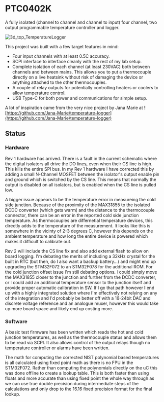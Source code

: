 # PTC0402K
A fully isolated (channel to channel and channel to input) four channel, two output programmable temperature controller and logger.

![3d_top_TemperatureLogger](https://github.com/miket6000/PTC0402K/assets/7330990/e91ebdf5-a59f-4036-9017-cadffed45999)

This project was built with a few target features in mind:
- Four input channels with at least 0.5C accuracy.
- SCPI interface to interface cleanly with the rest of my lab setup.
- Complete isolation of each channel (at least 230VAC) both between channels and between mains. This allows you to put a thermocouple directly on a live heatsink without risk of damaging the device or anything attached to the other thermocouples.
- A couple of relay outputs for potentially controlling heaters or coolers to allow temperature control.
- USB Type-C for both power and communications for simple setup.

A lot of inspiration came from the very nice project by Jana Marie at ![https://github.com/Jana-Marie/temperature-logger](https://github.com/Jana-Marie/temperature-logger) 

## Status
### Hardware
Rev 1 hardware has arrived. There is a fault in the current schematic where the digital isolators all drive the DO lines, even when their CS line is high. This kills the entire SPI bus. In my Rev 1 hardware I have corrected this by adding a small N-Channel MOSFET between the isolator's output enable pin and ground which is switched by the CS line. This means that normally the output is disabled on all isolators, but is enabled when the CS line is pulled low.

A bigger issue appears to be the temperature error in measureing the cold side junction. Because of the proximity of the MAX31855 to the isolated DCDC converter (which gets warm) and the distance to the thermocouple connector, there can be an error in the reported cold side junction temperature. As thermocouples are differnetial temperature devices, this directly adds to the temperature of the measurement. It looks like this is somewhere in the vicinty of 2-3 degrees C, however this depends on the ambient temperature and how long the entire device is powered which makes it difficult to calibrate out. 

Rev 2 will include the CS line fix and also add external flash to allow on board logging. I'm debating the merits of including a 32kHz crystal for the built in RTC (but then, do I also want a backup battery...) and might end up upgrading the STM32F072 to an STM32F078 for the additional ROM. For the cold junction offset issue I'm still debating options. I could simply move the MAX31855 closer to the junction and further from the DCDC converter, or I could add an additional temperature sensor to the junction itself and provide proper automatic calibration in SW. If I go that path however I end up with a highly integrated solution where I'm effectively not relying on any of the integration and I'd probably be better off with a 16-24bit DAC and discrete voltage reference and an analogue muxer, however this would take up more board space and likely end up costing more.

### Software
A basic test firmware has been written which reads the hot and cold junction temperatures, as well as the thermocouple status and allows them to be read via SCPI. It also allows control of the output relays though no temperature controller or alarms have been written.

The math for computing the corrected NIST polynomial based temperatures is all calculated using fixed point math as there is no FPU in the STM32F072. Rather than computing the polynomials directly on the uC this was done offline to create a lookup table. This is both faster than using floats and more accurate than using fixed point the whole way through as we can use true double precision during intermediate steps of the calculations and only drop to the 16.16 fixed precision format for the final lookup.
